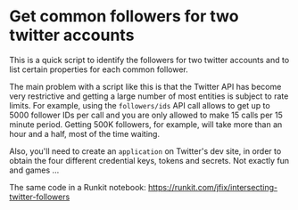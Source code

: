 # Get common followers for two twitter accounts

This is a quick script to identify the followers for two twitter accounts and to list certain properties for each common follower.

The main problem with a script like this is that the Twitter API has become very restrictive and getting a large number of most entities is subject to rate limits. For example, using the `followers/ids` API call allows to get up to 5000 follower IDs per call and you are only allowed to make 15 calls per 15 minute period. Getting 500K followers, for example, will take more than an hour and a half, most of the time waiting.

Also, you'll need to create an `application` on Twitter's dev site, in order to obtain the four different credential keys, tokens and secrets.  Not exactly fun and games ...

The same code in a Runkit notebook:
https://runkit.com/jfix/intersecting-twitter-followers
